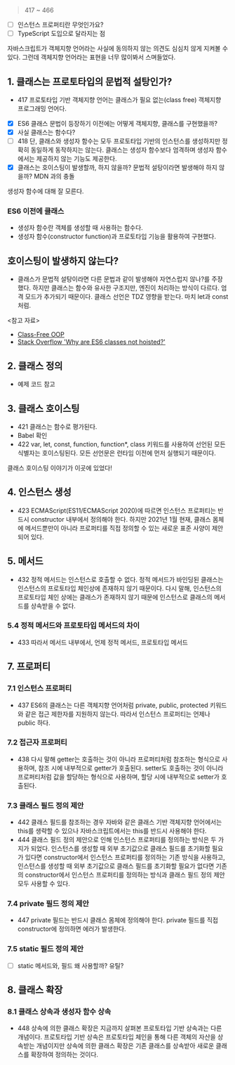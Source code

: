 > 417 ~ 466

- [ ] 인스턴스 프로퍼티란 무엇인가요?
- [ ] TypeScript 도입으로 달라지는 점

자바스크립트가 객체지향 언어라는 사실에 동의하지 않는 의견도 심심치 않게 지켜볼 수 있다. 그런데 객체지향 언어라는 표현을 너무 많이봐서 스며들었다.

## 1. 클래스는 프로토타입의 문법적 설탕인가?

- 417 프로토타입 기반 객체지향 언어는 클래스가 필요 없는(class free) 객체지향 프로그래밍 언어다.
- [x] ES6 클래스 문법이 등장하기 이전에는 어떻게 객체지향, 클래스를 구현했을까?
- [x] 사실 클래스는 함수다?
- [ ] 418 단, 클래스와 생성자 함수는 모두 프로토타입 기반의 인스턴스를 생성하지만 정확히 동일하게 동작하지는 않는다. 클래스는 생성자 함수보다 엄격하며 생성자 함수에서는 제공하지 않는 기능도 제공한다.
- [x] 클래스는 호이스팅이 발생할까, 하지 않을까? 문법적 설탕이라면 발생해야 하지 않을까? MDN 과의 충돌

생성자 함수에 대해 잘 모른다.

### ES6 이전에 클래스

- 생성자 함수란 객체를 생성할 때 사용하는 함수다.
- 생성자 함수(constructor function)과 프로토타입 기능을 활용하여 구현했다.

## 호이스팅이 발생하지 않는다?

- 클래스가 문법적 설탕이라면 다른 문법과 같이 발생해야 자연스럽지 않나?를 주장했다. 하지만 클래스는 함수와 유사한 구조지만, 엔진이 처리하는 방식이 다르다. 엄격 모드가 추가되기 때문이다. 클래스 선언은 TDZ
  영향을 받는다. 마치 let과 const 처럼.

<참고 자료>

- [Class-Free OOP](https://depth-first.com/articles/2019/03/04/class-free-object-oriented-programming/)
- [Stack Overflow 'Why are ES6 classes not hoisted?'](https://stackoverflow.com/questions/35537619/why-are-es6-classes-not-hoisted)

## 2. 클래스 정의

- 예제 코드 참고

## 3. 클래스 호이스팅

- 421 클래스는 함수로 평가된다.
- Babel 확인
- 422 var, let, const, function, function*, class 키워드를 사용하여 선언된 모든 식별자는 호이스팅된다. 모든 선언문은 런타임 이전에 먼저 실행되기 때문이다.

클래스 호이스팅 이야기가 이곳에 있었다!

## 4. 인스턴스 생성

- 423 ECMAScript(ES11/ECMAScript 2020)에 따르면 인스턴스 프로퍼티는 반드시 constructor 내부에서 정의해야 한다. 하지만 2021년 1월 현재, 클래스 몸체에 메서드뿐만이 아니라
  프로퍼티를 직접 정의할 수 있는 새로운 표준 사양이 제안되어 있다.

## 5. 메서드

- 432 정적 메서드는 인스턴스로 호출할 수 없다. 정적 메서드가 바인딩된 클래스는 인스턴스의 프로토타입 체인상에 존재하지 않기 때문이다. 다시 말해, 인스턴스의 프로토타입 체인 상에는 클래스가 존재하지 않기
  때문에 인스턴스로 클래스의 메서드를 상속받을 수 없다.

### 5.4 정적 메서드와 프로토타입 메서드의 차이

- 433 따라서 메서드 내부에서, 언제 정적 메서드, 프로토타입 메서드

## 7. 프로퍼티

### 7.1 인스턴스 프로퍼티

- 437 ES6의 클래스는 다른 객체지향 언어처럼 private, public, protected 키워드와 같은 접근 제한자를 지원하지 않는다. 따라서 인스턴스 프로퍼티는 언제나 public 하다.

### 7.2 접근자 프로퍼티

- 438 다시 말해 getter는 호출하는 것이 아니라 프로퍼티처럼 참조하는 형식으로 사용하며, 참조 시에 내부적으로 getter가 호출된다. setter도 호출하는 것이 아니라 프로퍼티처럼 값을 할당하는 형식으로
  사용하며, 할당 시에 내부적으로 setter가 호출된다.

### 7.3 클래스 필드 정의 제안

- 442 클래스 필드를 참조하는 경우 자바와 같은 클래스 기반 객체지향 언어에서는 this를 생략할 수 있으나 자바스크립트에서는 this를 반드시 사용해야 한다.
- 444 클래스 필드 정의 제안으로 인해 인스턴스 프로퍼티를 정의하는 방식은 두 가지가 되었다. 인스턴스를 생성할 때 외부 초기값으로 클래스 필드를 초기화할 필요가 있다면 constructor에서 인스턴스
  프로퍼티를 정의하는 기존 방식을 사용하고, 인스턴스를 생성할 때 외부 초기값으로 클래스 필드를 초기화할 필요가 없다면 기존의 constructor에서 인스턴스 프로퍼티를 정의하는 방식과 클래스 필드 정의 제안
  모두 사용할 수 있다.

### 7.4 private 필드 정의 제안

- 447 private 필드는 반드시 클래스 몸체에 정의해야 한다. private 필드를 직접 constructor에 정의하면 에러가 발생한다.

### 7.5 static 필드 정의 제안

- [ ] static 메서드와, 필드 왜 사용할까? 유틸?

## 8. 클래스 확장

### 8.1 클래스 상속과 생성자 함수 상속

- 448 상속에 의한 클래스 확장은 지금까지 살펴본 프로토타입 기반 상속과는 다른 개념이다. 프로토타입 기반 상속은 프로토타입 체인을 통해 다른 객체의 자산을 상속받는 개념이지만 상속에 의한 클래스 확장은 기존
  클래스를 상속받아 새로운 클래스를 확장하여 정의하는 것이다.
